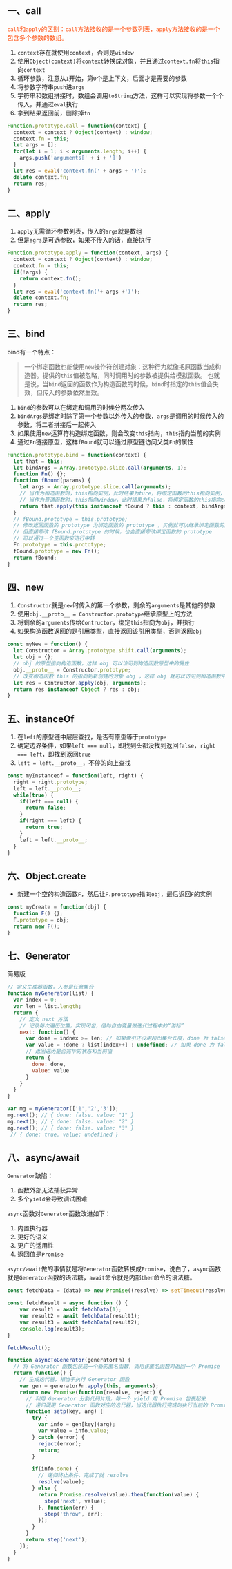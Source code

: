 ## 一、call
<span style="color: orangered">`call`和`apply`的区别：`call`方法接收的是一个参数列表，`apply`方法接收的是一个包含多个参数的数组。</span>

1. `context`存在就使用`context`，否则是`window`
2. 使用`Object(context)`将`context`转换成对象，并且通过`context.fn`将`this`指向`context`
3. 循环参数，注意从`1`开始，第`0`个是上下文，后面才是需要的参数
4. 将参数字符串`push`进`args`
5. 字符串和数组拼接时，数组会调用`toString`方法，这样可以实现将参数一个个传入，并通过`eval`执行
6. 拿到结果返回前，删除掉`fn`
```js
Function.prototype.call = function(context) {
  context = context ? Object(context) : window;
  context.fn = this;
  let args = [];
  for(let i = 1; i < arguments.length; i++) {
    args.push('arguments[' + i + ']')
  }
  let res = eval('context.fn(' + args + ')');
  delete context.fn;
  return res;
}
```

## 二、apply
1. `apply`无需循环参数列表，传入的`args`就是数组
2. 但是`agrs`是可选参数，如果不传入的话，直接执行
```js
Function.prototype.apply = function(context, args) {
  context = context ? Object(context) : window;
  context.fn = this;
  if(!args) {
    return context.fn();
  }
  let res = eval('context.fn('+ args +')');
  delete context.fn;
  return res;
}
```

## 三、bind
bind有一个特点：  
> 一个绑定函数也能使用`new`操作符创建对象：这种行为就像把原函数当成构造器。提供的`this`值被忽略，同时调用时的参数被提供给模拟函数。
也就是说，当`bind`返回的函数作为构造函数的时候，`bind`时指定的`this`值会失效，但传入的参数依然生效。

1. `bind`的参数可以在绑定和调用的时候分两次传入
2. `bindArgs`是绑定时除了第一个参数以外传入的参数，`args`是调用的时候传入的参数，将二者拼接后一起传入
3. 如果使用`new`运算符构造绑定函数，则会改变`this`指向，`this`指向当前的实例
4. 通过`Fn`链接原型，这样`fBound`就可以通过原型链访问父类`Fn`的属性
```js
Function.prototype.bind = function(context) {
  let that = this;
  let bindArgs = Array.prototype.slice.call(arguments, 1);
  function Fn() {};
  function fBound(params) {
    let args = Array.prototype.slice.call(arguments);
    // 当作为构造函数时，this指向实例，此时结果为ture，将绑定函数的this指向实例，可以让实例获得来自绑定函数的值
    // 当作为普通函数时，this指向window，此时结果为false，将绑定函数的this指向context
    return that.apply(this instanceof fBound ? this : context, bindArgs.concat(args));
  }
  // fBound.prototype = this.prototype;
  // 修改返回函数的 prototype 为绑定函数的 prototype ，实例就可以继承绑定函数的原型中的值
  // 但直接修改 fBound.prototype 的时候，也会直接修改绑定函数的 prototype
  // 可以通过一个空函数来进行中转
  Fn.prototype = this.prototype;
  fBound.prototype = new Fn();
  return fBound;
}
```

## 四、new
1. `Constructor`就是`new`时传入的第一个参数，剩余的`arguments`是其他的参数
2. 使用`obj.__proto__ = Constructor.prototype`继承原型上的方法
3. 将剩余的`arguments`传给`Contructor`，绑定`this`指向为`obj`，并执行
4. 如果构造函数返回的是引用类型，直接返回该引用类型，否则返回`obj`
```js
const myNew = function() {
  let Constructor = Array.prototype.shift.call(arguments);
  let obj = {};
  // obj 的原型指向构造函数，这样 obj 可以访问到构造函数原型中的属性
  obj.__proto__ = Constructor.prototype;
  // 改变构造函数 this 的指向到新创建的对象 obj ，这样 obj 就可以访问到构造函数中的属性
  let res = Contructor.apply(obj, arguments);
  return res instanceof Object ? res : obj;
}
```

## 五、instanceOf
1. 在`left`的原型链中层层查找，是否有原型等于`prototype`
2. 确定边界条件，如果`left === null`，即找到头都没找到返回`false`，`right === left`，即找到返回`true`
3. `left = left.__proto__`，不停的向上查找
```js
const myInstanceof = function(left, right) {
  right = right.prototype;
  left = left.__proto__;
  while(true) {
    if(left === null) {
      return false;
    }
    if(right === left) {
      return true;
    }
    left = left.__proto__;
  }
}
```

## 六、Object.create
- 新建一个空的构造函数`F`，然后让`F.prototype`指向`obj`，最后返回`F`的实例
```js
const myCreate = function(obj) {
  function F() {};
  F.prototype = obj;
  return new F();
}
```

## 七、Generator
简易版
```js
// 定义生成器函数，入参是任意集合
function myGenerator(list) {
  var index = 0;
  var len = list.length;
  return {
    // 定义 next 方法
    // 记录每次遍历位置，实现闭包，借助自由变量做迭代过程中的“游标”
    next: function() {
      var done = indnex >= len; // 如果索引还没用超出集合长度，done 为 false
      var value = !done ? list[index++] : undefined; // 如果 done 为 false，则可以继续取值
      // 返回遍历是否完毕的状态和当前值
      return {
        done: done,
        value: value
      }
    }
  }
}

var mg = myGenerator(['1','2','3']);
mg.next(); // { done: false. value: "1" }
mg.next(); // { done: false. value: "2" }
mg.next(); // { done: false. value: "3" }
 // { done: true. value: undefined }
```

## 八、async/await
`Generator`缺陷：
1. 函数外部无法捕获异常
2. 多个`yield`会导致调试困难

`async`函数对`Generator`函数改进如下：  
1. 内置执行器
2. 更好的语义
3. 更广的适用性
4. 返回值是`Promise`

`async/await`做的事情就是将`Generator`函数转换成`Promise`，说白了，`async`函数就是`Generator`函数的语法糖，`await`命令就是内部`then`命令的语法糖。

```js
const fetchData = (data) => new Promise((resolve) => setTimeout(resolve, 1000, data + 1))

const fetchResult = async function () {
    var result1 = await fetchData(1);
    var result2 = await fetchData(result1);
    var result3 = await fetchData(result2);
    console.log(result3);
}

fetchResult();
```

```js
function asyncToGenerator(generatorFn) {
  // 将 Generator 函数包装成一个新的匿名函数，调用该匿名函数时返回一个 Promise
  return function() {
    // 生成迭代器，相当于执行 Generator 函数
    var gen = generatorFn.apply(this, arguments);
    return new Promise(function(resolve, reject) {
      // 利用 Generator 分割代码片段，每一个 yield 用 Promise 包裹起来
      // 递归调用 Generator 函数对应的迭代器，当迭代器执行完成时执行当前的 Promise ，失败时则拒绝 Promise
      function setp(key, arg) {
        try {
          var info = gen[key](arg);
          var value = info.value;
        } catch (error) {
          reject(error);
          return;
        }

        if(info.done) {
          // 递归终止条件，完成了就 resolve
          resolve(value);
        } else {
          return Promise.resolve(value).then(function(value) {
            step('next', value);
          }, function(err) {
            step('throw', err);
          });
        }
      }
      return step('next');
    });
  }
}
```